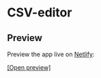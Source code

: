 # CSV-editor

## Preview

Preview the app live on [Netlify](https://www.netlify.com/):

[[Open preview]](https://sleepy-jennings-fe05f3.netlify.app/)
